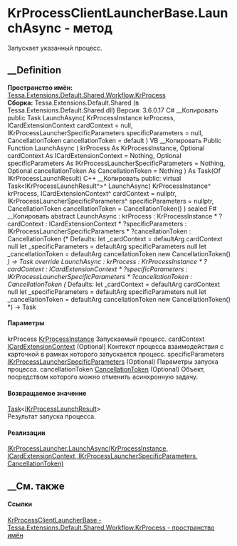 # KrProcessClientLauncherBase.LaunchAsync - метод
Запускает указанный процесс.
## __Definition
 **Пространство имён:**
[Tessa.Extensions.Default.Shared.Workflow.KrProcess](N_Tessa_Extensions_Default_Shared_Workflow_KrProcess.htm)  
 **Сборка:** Tessa.Extensions.Default.Shared (в
Tessa.Extensions.Default.Shared.dll) Версия: 3.6.0.17
C# __Копировать
     public Task<IKrProcessLaunchResult> LaunchAsync(
    	KrProcessInstance krProcess,
    	ICardExtensionContext cardContext = null,
    	IKrProcessLauncherSpecificParameters specificParameters = null,
    	CancellationToken cancellationToken = default
    )
VB __Копировать
     Public Function LaunchAsync ( 
    	krProcess As KrProcessInstance,
    	Optional cardContext As ICardExtensionContext = Nothing,
    	Optional specificParameters As IKrProcessLauncherSpecificParameters = Nothing,
    	Optional cancellationToken As CancellationToken = Nothing
    ) As Task(Of IKrProcessLaunchResult)
C++ __Копировать
     public:
    virtual Task<IKrProcessLaunchResult^>^ LaunchAsync(
    	KrProcessInstance^ krProcess, 
    	ICardExtensionContext^ cardContext = nullptr, 
    	IKrProcessLauncherSpecificParameters^ specificParameters = nullptr, 
    	CancellationToken cancellationToken = CancellationToken()
    ) sealed
F# __Копировать
     abstract LaunchAsync : 
            krProcess : KrProcessInstance * 
            ?cardContext : ICardExtensionContext * 
            ?specificParameters : IKrProcessLauncherSpecificParameters * 
            ?cancellationToken : CancellationToken 
    (* Defaults:
            let _cardContext = defaultArg cardContext null
            let _specificParameters = defaultArg specificParameters null
            let _cancellationToken = defaultArg cancellationToken new CancellationToken()
    *)
    -> Task<IKrProcessLaunchResult> 
    override LaunchAsync : 
            krProcess : KrProcessInstance * 
            ?cardContext : ICardExtensionContext * 
            ?specificParameters : IKrProcessLauncherSpecificParameters * 
            ?cancellationToken : CancellationToken 
    (* Defaults:
            let _cardContext = defaultArg cardContext null
            let _specificParameters = defaultArg specificParameters null
            let _cancellationToken = defaultArg cancellationToken new CancellationToken()
    *)
    -> Task<IKrProcessLaunchResult> 
#### Параметры
krProcess
[KrProcessInstance](T_Tessa_Extensions_Default_Shared_Workflow_KrProcess_KrProcessInstance.htm)
    Запускаемый процесс.
cardContext
[ICardExtensionContext](T_Tessa_Cards_Extensions_ICardExtensionContext.htm)
(Optional)
    Контекст процесса взаимодействия с карточкой в рамках которого запускается процесс.
specificParameters
[IKrProcessLauncherSpecificParameters](T_Tessa_Extensions_Default_Shared_Workflow_KrProcess_IKrProcessLauncherSpecificParameters.htm)
(Optional)
    Параметры запуска процесса.
cancellationToken
[CancellationToken](https://learn.microsoft.com/dotnet/api/system.threading.cancellationtoken)
(Optional)
    Объект, посредством которого можно отменить асинхронную задачу.
#### Возвращаемое значение
[Task](https://learn.microsoft.com/dotnet/api/system.threading.tasks.task-1)<[IKrProcessLaunchResult](T_Tessa_Extensions_Default_Shared_Workflow_KrProcess_IKrProcessLaunchResult.htm)>  
Результат запуска процесса.
#### Реализации
[IKrProcessLauncher.LaunchAsync(KrProcessInstance, ICardExtensionContext,
IKrProcessLauncherSpecificParameters,
CancellationToken)](M_Tessa_Extensions_Default_Shared_Workflow_KrProcess_IKrProcessLauncher_LaunchAsync.htm)  
##  __См. также
#### Ссылки
[KrProcessClientLauncherBase -
](T_Tessa_Extensions_Default_Shared_Workflow_KrProcess_KrProcessClientLauncherBase.htm)
[Tessa.Extensions.Default.Shared.Workflow.KrProcess - пространство
имён](N_Tessa_Extensions_Default_Shared_Workflow_KrProcess.htm)
